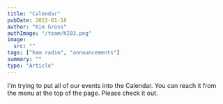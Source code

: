 ```yaml
---
title: "Calendar"
pubDate: 2022-01-18
author: "Kim Gross"
authImage: "/team/KI03.png"
image:
  src: ""
tags: ["ham radio", "announcements"]
summary: ""
type: "Article"
---
```


I'm trying to put all of our events into the Calendar. You can reach it from the menu at the top of the page. Please check it out.

